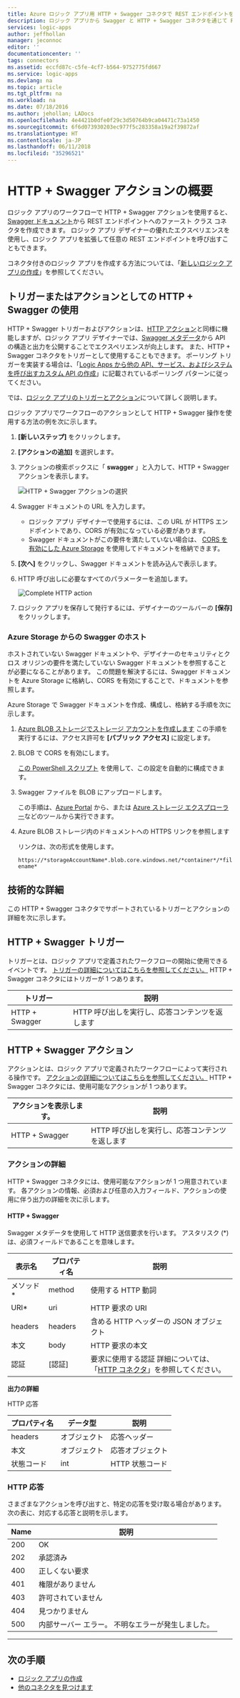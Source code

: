 ```yaml
---
title: Azure ロジック アプリ用 HTTP + Swagger コネクタで REST エンドポイントを呼び出す |Microsoft Docs
description: ロジック アプリから Swagger と HTTP + Swagger コネクタを通じて REST エンドポイントに接続します。
services: logic-apps
author: jeffhollan
manager: jeconnoc
editor: ''
documentationcenter: ''
tags: connectors
ms.assetid: eccfd87c-c5fe-4cf7-b564-9752775fd667
ms.service: logic-apps
ms.devlang: na
ms.topic: article
ms.tgt_pltfrm: na
ms.workload: na
ms.date: 07/18/2016
ms.author: jehollan; LADocs
ms.openlocfilehash: 4e4421b0dfe0f29c3d50764b9ca04471c73a1450
ms.sourcegitcommit: 6f6d073930203ec977f5c283358a19a2f39872af
ms.translationtype: HT
ms.contentlocale: ja-JP
ms.lasthandoff: 06/11/2018
ms.locfileid: "35296521"
---
```

# <a name="get-started-with-the-http--swagger-action"></a>HTTP + Swagger アクションの概要

ロジック アプリのワークフローで HTTP + Swagger アクションを使用すると、[Swagger ドキュメント](https://swagger.io)から REST エンドポイントへのファースト クラス コネクタを作成できます。 ロジック アプリ デザイナーの優れたエクスペリエンスを使用し、ロジック アプリを拡張して任意の REST エンドポイントを呼び出すこともできます。

コネクタ付きのロジック アプリを作成する方法については、「[新しいロジック アプリの作成](../logic-apps/quickstart-create-first-logic-app-workflow.md)」を参照してください。

## <a name="use-http--swagger-as-a-trigger-or-an-action"></a>トリガーまたはアクションとしての HTTP + Swagger の使用

HTTP + Swagger トリガーおよびアクションは、[HTTP アクション](connectors-native-http.md)と同様に機能しますが、ロジック アプリ デザイナーでは、[Swagger メタデータ](https://swagger.io)から API の構造と出力を公開することでエクスペリエンスが向上します。 また、HTTP + Swagger コネクタをトリガーとして使用することもできます。 ポーリング トリガーを実装する場合は、「[Logic Apps から他の API、サービス、およびシステムを呼び出すカスタム API の作成](../logic-apps/logic-apps-create-api-app.md#polling-triggers)」に記載されているポーリング パターンに従ってください。

では、[ロジック アプリのトリガーとアクション](connectors-overview.md)について詳しく説明します。

ロジック アプリでワークフローのアクションとして HTTP + Swagger 操作を使用する方法の例を次に示します。

1. **[新しいステップ]** をクリックします。
2. **[アクションの追加]** を選択します。
3. アクションの検索ボックスに「 **swagger** 」と入力して、HTTP + Swagger アクションを表示します。
   
    ![HTTP + Swagger アクションの選択](./media/connectors-native-http-swagger/using-action-1.png)
4. Swagger ドキュメントの URL を入力します。
   
   * ロジック アプリ デザイナーで使用するには、この URL が HTTPS エンドポイントであり、CORS が有効になっている必要があります。
   * Swagger ドキュメントがこの要件を満たしていない場合は、 [CORS を有効にした Azure Storage](#hosting-swagger-from-storage) を使用してドキュメントを格納できます。
5. **[次へ]** をクリックし、Swagger ドキュメントを読み込んで表示します。
6. HTTP 呼び出しに必要なすべてのパラメーターを追加します。
   
    ![Complete HTTP action](./media/connectors-native-http-swagger/using-action-2.png)
7. ロジック アプリを保存して発行するには、デザイナーのツールバーの **[保存]** をクリックします。

### <a name="host-swagger-from-azure-storage"></a>Azure Storage からの Swagger のホスト
ホストされていない Swagger ドキュメントや、デザイナーのセキュリティとクロス オリジンの要件を満たしていない Swagger ドキュメントを参照することが必要になることがあります。 この問題を解決するには、Swagger ドキュメントを Azure Storage に格納し、CORS を有効にすることで、ドキュメントを参照します。  

Azure Storage で Swagger ドキュメントを作成、構成し、格納する手順を次に示します。

1. [Azure BLOB ストレージでストレージ アカウントを作成します](../storage/common/storage-create-storage-account.md)  この手順を実行するには、アクセス許可を **[パブリック アクセス]** に設定します。

2. BLOB で CORS を有効にします。 

   [この PowerShell スクリプト](https://github.com/logicappsio/EnableCORSAzureBlob/blob/master/EnableCORSAzureBlob.ps1) を使用して、この設定を自動的に構成できます。

3. Swagger ファイルを BLOB にアップロードします。 

   この手順は、[Azure Portal](https://portal.azure.com) から、または [Azure ストレージ エクスプローラー](http://storageexplorer.com/)などのツールから実行できます。

4. Azure BLOB ストレージ内のドキュメントへの HTTPS リンクを参照します  

   リンクは、次の形式を使用します。

   `https://*storageAccountName*.blob.core.windows.net/*container*/*filename*`

## <a name="technical-details"></a>技術的な詳細
この HTTP + Swagger コネクタでサポートされているトリガーとアクションの詳細を次に示します。

## <a name="http--swagger-triggers"></a>HTTP + Swagger トリガー
トリガーとは、ロジック アプリで定義されたワークフローの開始に使用できるイベントです。 [トリガーの詳細についてはこちらを参照してください。](connectors-overview.md) HTTP + Swagger コネクタにはトリガーが 1 つあります。

| トリガー | 説明 |
| --- | --- |
| HTTP + Swagger |HTTP 呼び出しを実行し、応答コンテンツを返します |

## <a name="http--swagger-actions"></a>HTTP + Swagger アクション
アクションとは、ロジック アプリで定義されたワークフローによって実行される操作です。 [アクションの詳細についてはこちらを参照してください。](connectors-overview.md) HTTP + Swagger コネクタには、使用可能なアクションが 1 つあります。

| アクションを表示します。 | 説明 |
| --- | --- |
| HTTP + Swagger |HTTP 呼び出しを実行し、応答コンテンツを返します |

### <a name="action-details"></a>アクションの詳細
HTTP + Swagger コネクタには、使用可能なアクションが 1 つ用意されています。 各アクションの情報、必須および任意の入力フィールド、アクションの使用に伴う出力の詳細を次に示します。

#### <a name="http--swagger"></a>HTTP + Swagger
Swagger メタデータを使用して HTTP 送信要求を行います。
アスタリスク (*) は、必須フィールドであることを意味します。

| 表示名 | プロパティ名 | 説明 |
| --- | --- | --- |
| メソッド* |method |使用する HTTP 動詞 |
| URI* |uri |HTTP 要求の URI |
| headers |headers |含める HTTP ヘッダーの JSON オブジェクト |
| 本文 |body |HTTP 要求の本文 |
| 認証 |[認証] |要求に使用する認証 詳細については、「[HTTP コネクタ](connectors-native-http.md#authentication)」を参照してください。 |

**出力の詳細**

HTTP 応答

| プロパティ名 | データ型 | 説明 |
| --- | --- | --- |
| headers |オブジェクト |応答ヘッダー |
| 本文 |オブジェクト |応答オブジェクト |
| 状態コード |int |HTTP 状態コード |

### <a name="http-responses"></a>HTTP 応答
さまざまなアクションを呼び出すと、特定の応答を受け取る場合があります。 次の表に、対応する応答と説明を示します。

| Name | 説明 |
| --- | --- |
| 200 |OK |
| 202 |承認済み |
| 400 |正しくない要求 |
| 401 |権限がありません |
| 403 |許可されていません |
| 404 |見つかりません |
| 500 |内部サーバー エラー。 不明なエラーが発生しました。 |

- - -
## <a name="next-steps"></a>次の手順

* [ロジック アプリの作成](../logic-apps/quickstart-create-first-logic-app-workflow.md)
* [他のコネクタを見つけます](apis-list.md)